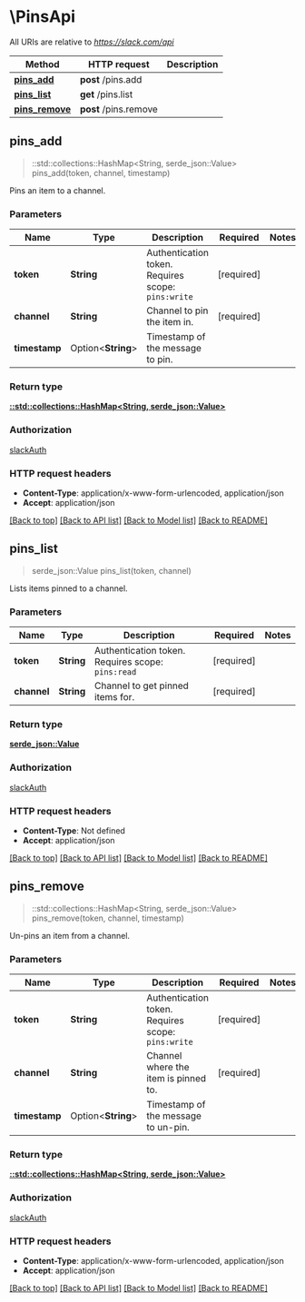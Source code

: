 # \PinsApi

All URIs are relative to *https://slack.com/api*

Method | HTTP request | Description
------------- | ------------- | -------------
[**pins_add**](PinsApi.md#pins_add) | **post** /pins.add | 
[**pins_list**](PinsApi.md#pins_list) | **get** /pins.list | 
[**pins_remove**](PinsApi.md#pins_remove) | **post** /pins.remove | 



## pins_add

> ::std::collections::HashMap<String, serde_json::Value> pins_add(token, channel, timestamp)


Pins an item to a channel.

### Parameters


Name | Type | Description  | Required | Notes
------------- | ------------- | ------------- | ------------- | -------------
**token** | **String** | Authentication token. Requires scope: `pins:write` | [required] |
**channel** | **String** | Channel to pin the item in. | [required] |
**timestamp** | Option<**String**> | Timestamp of the message to pin. |  |

### Return type

[**::std::collections::HashMap<String, serde_json::Value>**](serde_json::Value.md)

### Authorization

[slackAuth](../README.md#slackAuth)

### HTTP request headers

- **Content-Type**: application/x-www-form-urlencoded, application/json
- **Accept**: application/json

[[Back to top]](#) [[Back to API list]](../README.md#documentation-for-api-endpoints) [[Back to Model list]](../README.md#documentation-for-models) [[Back to README]](../README.md)


## pins_list

> serde_json::Value pins_list(token, channel)


Lists items pinned to a channel.

### Parameters


Name | Type | Description  | Required | Notes
------------- | ------------- | ------------- | ------------- | -------------
**token** | **String** | Authentication token. Requires scope: `pins:read` | [required] |
**channel** | **String** | Channel to get pinned items for. | [required] |

### Return type

[**serde_json::Value**](serde_json::Value.md)

### Authorization

[slackAuth](../README.md#slackAuth)

### HTTP request headers

- **Content-Type**: Not defined
- **Accept**: application/json

[[Back to top]](#) [[Back to API list]](../README.md#documentation-for-api-endpoints) [[Back to Model list]](../README.md#documentation-for-models) [[Back to README]](../README.md)


## pins_remove

> ::std::collections::HashMap<String, serde_json::Value> pins_remove(token, channel, timestamp)


Un-pins an item from a channel.

### Parameters


Name | Type | Description  | Required | Notes
------------- | ------------- | ------------- | ------------- | -------------
**token** | **String** | Authentication token. Requires scope: `pins:write` | [required] |
**channel** | **String** | Channel where the item is pinned to. | [required] |
**timestamp** | Option<**String**> | Timestamp of the message to un-pin. |  |

### Return type

[**::std::collections::HashMap<String, serde_json::Value>**](serde_json::Value.md)

### Authorization

[slackAuth](../README.md#slackAuth)

### HTTP request headers

- **Content-Type**: application/x-www-form-urlencoded, application/json
- **Accept**: application/json

[[Back to top]](#) [[Back to API list]](../README.md#documentation-for-api-endpoints) [[Back to Model list]](../README.md#documentation-for-models) [[Back to README]](../README.md)

